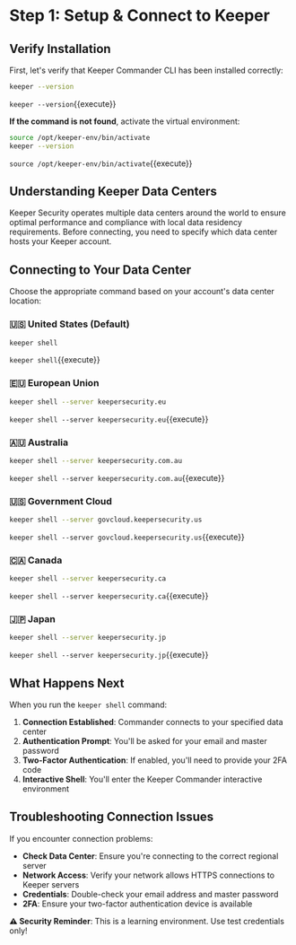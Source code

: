 # Step 1: Setup & Connect to Keeper

## Verify Installation

First, let's verify that Keeper Commander CLI has been installed correctly:

```bash
keeper --version
```
`keeper --version`{{execute}}

**If the command is not found**, activate the virtual environment:

```bash
source /opt/keeper-env/bin/activate
keeper --version
```
`source /opt/keeper-env/bin/activate`{{execute}}

## Understanding Keeper Data Centers

Keeper Security operates multiple data centers around the world to ensure optimal performance and compliance with local data residency requirements. Before connecting, you need to specify which data center hosts your Keeper account.

## Connecting to Your Data Center

Choose the appropriate command based on your account's data center location:

### 🇺🇸 United States (Default)
```bash
keeper shell
```
`keeper shell`{{execute}}

### 🇪🇺 European Union
```bash
keeper shell --server keepersecurity.eu
```
`keeper shell --server keepersecurity.eu`{{execute}}

### 🇦🇺 Australia
```bash
keeper shell --server keepersecurity.com.au
```
`keeper shell --server keepersecurity.com.au`{{execute}}

### 🇺🇸 Government Cloud
```bash
keeper shell --server govcloud.keepersecurity.us
```
`keeper shell --server govcloud.keepersecurity.us`{{execute}}

### 🇨🇦 Canada
```bash
keeper shell --server keepersecurity.ca
```
`keeper shell --server keepersecurity.ca`{{execute}}

### 🇯🇵 Japan
```bash
keeper shell --server keepersecurity.jp
```
`keeper shell --server keepersecurity.jp`{{execute}}

## What Happens Next

When you run the `keeper shell` command:

1. **Connection Established**: Commander connects to your specified data center
2. **Authentication Prompt**: You'll be asked for your email and master password
3. **Two-Factor Authentication**: If enabled, you'll need to provide your 2FA code
4. **Interactive Shell**: You'll enter the Keeper Commander interactive environment

## Troubleshooting Connection Issues

If you encounter connection problems:

- **Check Data Center**: Ensure you're connecting to the correct regional server
- **Network Access**: Verify your network allows HTTPS connections to Keeper servers
- **Credentials**: Double-check your email address and master password
- **2FA**: Ensure your two-factor authentication device is available

**⚠️ Security Reminder**: This is a learning environment. Use test credentials only!
